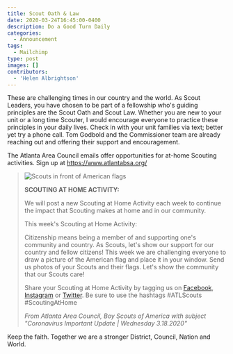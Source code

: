 ```yaml
---
title: Scout Oath & Law
date: 2020-03-24T16:45:00-0400
description: Do a Good Turn Daily
categories:
  - Announcement
tags:
  - Mailchimp
type: post
images: []
contributors:
  - 'Helen Albrightson'
---
```

These are challenging times in our country and the world.  As Scout Leaders, you have chosen to be part of a fellowship who's guiding principles are the Scout Oath and Scout Law.  Whether you are new to your unit or a long time Scouter, I would encourage everyone to practice these principles in your daily lives.  Check in with your unit families via text; better yet try a phone call.  Tom Godbold and the Commissioner team are already reaching out and offering their support and encouragement.

The Atlanta Area Council emails offer opportunities for at-home Scouting activities.  Sign up at https://www.atlantabsa.org/

> ![Scouts in front of American flags](scouts-in-front-of-american-flags.jpg)
>
> **SCOUTING AT HOME ACTIVITY:**
>
> We will post a new Scouting at Home Activity each week to continue the impact that Scouting makes at home and in our community.
>
> This week's Scouting at Home Activity:
>
> Citizenship means being a member of and supporting one's community and country. As Scouts, let's show our support for our country and fellow citizens! This week we are challenging everyone to draw a picture of the American flag and place it in your window. Send us photos of your Scouts and their flags. Let's show the community that our Scouts care!
>
> Share your Scouting at Home Activity by tagging us on [Facebook](https://www.facebook.com/ATLBoyScouts/), [Instagram](https://www.instagram.com/atlboyscouts/) or [Twitter](https://twitter.com/atlboyscouts). Be sure to use the hashtags #ATLScouts #ScoutingAtHome
>
> *From Atlanta Area Council, Boy Scouts of America with subject "Coronavirus Important Update | Wednesday 3.18.2020"*

Keep the faith.  Together we are a stronger District, Council, Nation and World.
